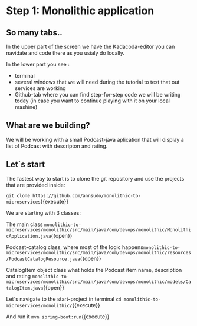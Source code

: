 # Step 1: Monolithic application

## So many tabs..

In the upper part of the screen we have the Kadacoda-editor you can navidate and code there as you usialy do locally.

In the lower part you see : 
* terminal
* several windows that we will need during the tutorial to test that out services are working
* Github-tab where you can find step-for-step code we will be writing today (in case you want to continue playing with it on your local mashine)

## What are we building? 

We will be working with a small Podcast-java aplication that will display a list of Podcast with descripton and rating.

## Let´s start

The fastest way to start is to clone the git repository and use the projects that are provided inside:

`git clone https://github.com/annsudo/monolithic-to-microservices`{{execute}}

We are starting with 3 classes:

The main class `monolithic-to-microservices/monolithic/src/main/java/com/devops/monolithic/MonolithicApplication.java`{{open}}

Podcast-catalog class, where most of the logic happens`monolithic-to-microservices/monolithic/src/main/java/com/devops/monolithic/resources/PodcastCatalogResource.java`{{open}}

CatalogItem object class what holds the Podcast item name, description and rating  `monolithic-to-microservices/monolithic/src/main/java/com/devops/monolithic/models/CatalogItem.java`{{open}}

Let´s navigate to the start-project in terminal `cd monolithic-to-microservices/monolithic/`{{execute}}


And run it `mvn spring-boot:run`{{execute}}